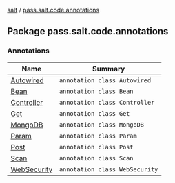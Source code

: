 [salt](../index.md) / [pass.salt.code.annotations](./index.md)

## Package pass.salt.code.annotations

### Annotations

| Name | Summary |
|---|---|
| [Autowired](-autowired/index.md) | `annotation class Autowired` |
| [Bean](-bean/index.md) | `annotation class Bean` |
| [Controller](-controller/index.md) | `annotation class Controller` |
| [Get](-get/index.md) | `annotation class Get` |
| [MongoDB](-mongo-d-b/index.md) | `annotation class MongoDB` |
| [Param](-param/index.md) | `annotation class Param` |
| [Post](-post/index.md) | `annotation class Post` |
| [Scan](-scan/index.md) | `annotation class Scan` |
| [WebSecurity](-web-security/index.md) | `annotation class WebSecurity` |
